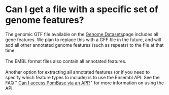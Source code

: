 # Can I get a file with a specific set of genome features?
<!-- pombase_categories: Sequence Retrieval,Tools and Resources -->

The genomic GTF file available on the [Genome Datasets](/downloads/genome-datasets)page includes all gene features. We
plan to replace this with a GFF file in the future, and will add all
other annotated genome features (such as repeats) to the file at that
time.\
\
The EMBL format files also contain all annotated features.\
\
Another option for extracting all annotated features (or if you need to
specify which feature types to include) is to use the Ensembl API. See
the FAQ " [Can I access PomBase via an API?](/faq/can-i-access-pombase-api)" for more information on
using the API.

